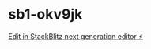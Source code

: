 # sb1-okv9jk

[Edit in StackBlitz next generation editor ⚡️](https://stackblitz.com/~/github.com/mellu98/sb1-okv9jk)